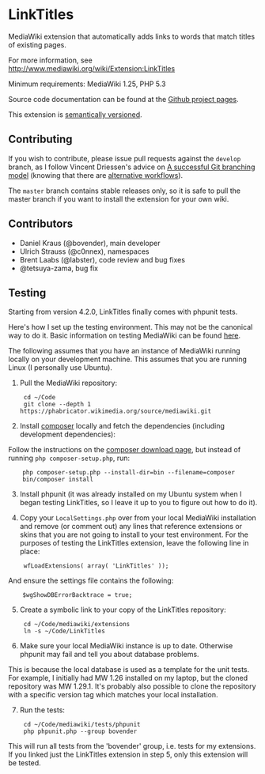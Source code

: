 LinkTitles
==========

MediaWiki extension that automatically adds links to words that match titles of existing pages.

For more information, see http://www.mediawiki.org/wiki/Extension:LinkTitles

Minimum requirements: MediaWiki 1.25, PHP 5.3

Source code documentation can be found at the [Github project
pages](http://bovender.github.io/LinkTitles).

This extension is [semantically versioned](http://semver.org).


Contributing
------------

If you wish to contribute, please issue pull requests against the `develop`
branch, as I follow Vincent Driessen's advice on [A successful Git branching
model](http://nvie.com/git-model) (knowing that there are [alternative
workflows](http://scottchacon.com/2011/08/31/github-flow.html)).

The `master` branch contains stable releases only, so it is safe to pull the
master branch if you want to install the extension for your own wiki.


Contributors
------------

- Daniel Kraus (@bovender), main developer
- Ulrich Strauss (@c0nnex), namespaces
- Brent Laabs (@labster), code review and bug fixes
- @tetsuya-zama, bug fix


Testing
-------

Starting from version 4.2.0, LinkTitles finally comes with phpunit tests.

Here's how I set up the testing environment. This may not be the canonical way
to do it. Basic information on testing MediaWiki can be found [here](https://www.mediawiki.org/wiki/Manual:PHP_unit_testing).

The following assumes that you have an instance of MediaWiki running locally
on your development machine. This assumes that you are running Linux (I personally
use Ubuntu).

1. Pull the MediaWiki repository:

        cd ~/Code
        git clone --depth 1 https://phabricator.wikimedia.org/source/mediawiki.git

2. Install [composer](https://getcomposer.org) locally and fetch the
  dependencies (including development dependencies):

  Follow the instructions on the [composer download page](https://getcomposer.org/download),
  but instead of running `php composer-setup.php`, run:

        php composer-setup.php --install-dir=bin --filename=composer
        bin/composer install

3. Install phpunit (it was already installed on my Ubuntu system when I began
  testing LinkTitles, so I leave it up to you to figure out how to do it).

4. Copy your `LocalSettings.php` over from your local MediaWiki installation
  and remove (or comment out) any lines that reference extensions or skins that
  you are not going to install to your test environment. For the purposes of
  testing the LinkTitles extension, leave the following line in place:

        wfLoadExtensions( array( 'LinkTitles' ));

  And ensure the settings file contains the following:

        $wgShowDBErrorBacktrace = true;

5. Create a symbolic link to your copy of the LinkTitles repository:

        cd ~/Code/mediawiki/extensions
        ln -s ~/Code/LinkTitles

6. Make sure your local MediaWiki instance is up to date. Otherwise phpunit may
  fail and tell you about database problems.

  This is because the local database is used as a template for the unit tests.
  For example, I initially had MW 1.26 installed on my laptop, but the cloned
  repository was MW 1.29.1. It's probably also possible to clone the repository
  with a specific version tag which matches your local installation.

7. Run the tests:

        cd ~/Code/mediawiki/tests/phpunit
        php phpunit.php --group bovender

  This will run all tests from the 'bovender' group, i.e. tests for my extensions.
  If you linked just the LinkTitles extension in step 5, only this extension
  will be tested.
